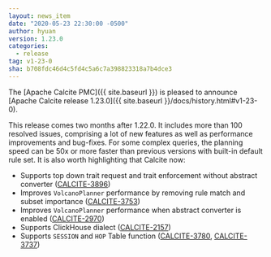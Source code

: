 ```yaml
---
layout: news_item
date: "2020-05-23 22:30:00 -0500"
author: hyuan
version: 1.23.0
categories:
  - release
tag: v1-23-0
sha: b708fdc46d4c5fd4c5a6c7a398823318a7b4dce3
---
```


<!--
{% comment %}
Licensed to the Apache Software Foundation (ASF) under one or more
contributor license agreements.  See the NOTICE file distributed with
this work for additional information regarding copyright ownership.
The ASF licenses this file to you under the Apache License, Version 2.0
(the "License"); you may not use this file except in compliance with
the License.  You may obtain a copy of the License at

http://www.apache.org/licenses/LICENSE-2.0

Unless required by applicable law or agreed to in writing, software
distributed under the License is distributed on an "AS IS" BASIS,
WITHOUT WARRANTIES OR CONDITIONS OF ANY KIND, either express or implied.
See the License for the specific language governing permissions and
limitations under the License.
{% endcomment %}
-->

The [Apache Calcite PMC]({{ site.baseurl }}) is pleased to announce [Apache Calcite release 1.23.0]({{ site.baseurl }}/docs/history.html#v1-23-0).

This release comes two months after 1.22.0. It includes more than 100 resolved issues, comprising a lot of new features as well as performance improvements and bug-fixes. For some complex queries, the planning speed can be 50x or more faster than previous versions with built-in default rule set. It is also worth highlighting that Calcite now:

* Supports top down trait request and trait enforcement without abstract converter (<a href="https://issues.apache.org/jira/browse/CALCITE-3896">CALCITE-3896</a>)
* Improves `VolcanoPlanner` performance by removing rule match and subset importance (<a href="https://issues.apache.org/jira/browse/CALCITE-3753">CALCITE-3753</a>)
* Improves `VolcanoPlanner` performance when abstract converter is enabled (<a href="https://issues.apache.org/jira/browse/CALCITE-2970">CALCITE-2970</a>)
* Supports ClickHouse dialect (<a href="https://issues.apache.org/jira/browse/CALCITE-2157">CALCITE-2157</a>)
* Supports `SESSION` and `HOP` Table function (<a href="https://issues.apache.org/jira/browse/CALCITE-3780">CALCITE-3780</a>,
  <a href="https://issues.apache.org/jira/browse/CALCITE-3737">CALCITE-3737</a>)
